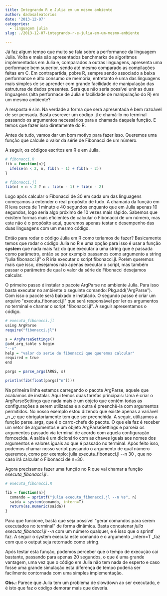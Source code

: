 ```yaml
---
title: Integrando R e Julia em um mesmo ambiente
author: dadosaleatorios
date: '2013-12-07'
categories:
  - linguagem julia
slug: ./2013-12-07-integrando-r-e-julia-em-um-mesmo-ambiente

---
```


Já faz algum tempo que muito se fala sobre a performance da linguagem Julia. Volta e meia são apresentados benchmarks de algoritmos implementados em Julia e, comparados a outras linguagens, apresenta uma performace bem superior, sendo até mesmo comparado as compilações feitas em C. Em contrapartida, pobre R, sempre sendo associado a baixa performance e alto consumo de memória, entretanto é uma das linguagens mais simples de se aprender com grande facilidade de manipulação das estruturas de dados presentes. Será que não seria possível unir as duas linguagens (alta performace de Julia e facilidade de manipulação do R) em um mesmo ambiente?

A resposta é sim. Na verdade a forma que será apresentada é bem razoável de ser pensada. Basta escrever um código .jl e chamá-lo no terminal passando os argumentos necessários para a chamada daquela função. E temos que fazer isso diretamente do R.

Antes de tudo, vamos dar um bom motivo para fazer isso. Queremos uma função que calcule o valor da série de Fibonacci de um número.

A seguir, os códigos escritos em R e em Julia.

```r
# fibonacci.R
fib = function(n){
  ifelse(n < 2, n, fib(n - 1) + fib(n - 2))
}

# fibonacci.jl
fib(n) = n < 2 ? n : fib(n - 1) + fib(n - 2) 
```

Logo após calcular o Fibonacci de 30 em cada um das linguagens começamos a entender o real propósito de tudo. A chamada da função em R leva cerca de 1 minuto e 40 segundos enquanto que em Julia apenas 10 segundos, logo seria algo próximo de 10 vezes mais rápido. Sabemos que existem formas mais eficientes de calcular o Fibonacci de um número, mas este não é o propósito aqui, queremos apenas testar o desempenho das duas linguagens com um mesmo código.

Então para rodar o código Julia em R como teríamos de fazer? Basicamente temos que rodar o código Julia no R e uma opção para isso é usar a função **system** que nada mais faz do que executar a uma string que é passada como parâmetro, então se por exemplo passamos como argumento a string "julia fibonacci.jl" o R iria executar o script fibonacci.jl. Porém queremos mais que isso, desejamos não apenas executar o script, mas também passar o parâmetro de qual o valor da série de Fibonacci desejamos calcular.

O primeiro passo é instalar o pacote ArgParse no ambiente Julia. Para isso basta executar no ambiente o seguinte comando: Pkg.add("ArgParse"). Com isso o pacote será baixado e instalado. O segundo passo é criar um arquivo "executa_fibonacci.jl" que será responsável por ler os argumentos no terminal e chamar o script "fibonacci.jl". A seguir apresentamos o código.

```r
# executa_fibonacci.jl
using ArgParse
require("fibonacci.jl")

s = ArgParseSettings()
@add_arg_table s begin
"--n"
help = "valor do serie de fibonacci que queremos calcular"
required = true
end

pargs = parse_args(ARGS, s) 

println(fib(float(pargs["n"])))
```

Na primeira linha estamos carregando o pacote ArgParse, aquele que acabamos de instalar. Aqui temos duas tarefas principais: Uma é criar o ArgParseSettings que nada mais é um objeto que contém todas as configurações a serem utilizadas e a outra é preenchê-la com argumentos permitidos. No nosso exemplo estou dizendo que existe apenas a variável _n _e que obrigatoriamente tem que ser preenchida. A seguir, utilizamos a função parse_args, que é o carro-chefe do pacote. O que ela faz é receber um vetor de argumentos e um objeto ArgParseSettings e parseia os argumentos passado via terminal de acordo com aquela configuração forncecida. A saída é um dicionário com as chaves iguais aos nomes dos argumentos e valores iguais ao que é passado no terminal. Após feito isso, podemos chamar nosso script passando o argumento de qual número queremos, como por exemplo: julia executa_fibonacci.jl --n 30 , que no caso irá calcular o Fibonacci de n=30.

Agora precisamos fazer uma função no R que vai chamar a função _executa_fibonacci.jl ._

```r
# executa_fibonacci.R

fib = function(n){
  comando = sprintf("julia executa_fibonacci.jl --n %s", n)
  saida = system(comando, intern=T)
  return(as.numeric(saida))
}
```

Para que funcione, basta que seja possível "gerar comandos para serem executados no terminal" de forma dinâmica. Basta concatenar _julia executa_fibonacci.jl --n_ com um número qualquer, e é isso que o sprintf faz. A seguir o system executa este comando e o argumento _intern=T _faz com que o output seja retornado como string.

Após testar esta função, podemos perceber que o tempo de execução cai bastante, passando para apenas 20 segundos, o que é uma grande vantagem, uma vez que o código em Julia não tem nada de esperto e caso fosse uma grande simulação esta diferença de tempo poderia ser facilmente contornada com uma simples implementação.

**Obs.:** Parece que Julia tem um problema de slowdown ao ser executado, e é isto que faz o código demorar mais que deveria.
